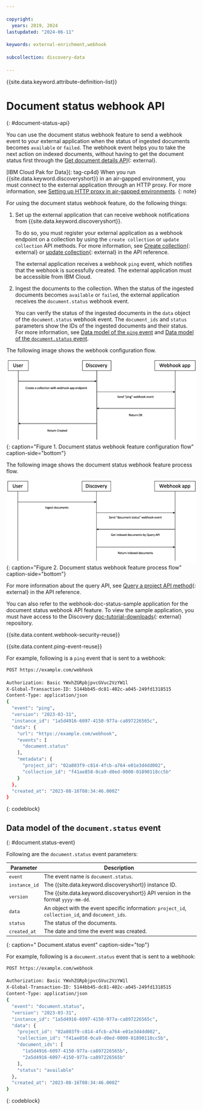 ```yaml
---

copyright:
  years: 2019, 2024
lastupdated: "2024-06-11"

keywords: external-enrichment,webhook

subcollection: discovery-data

---
```


{{site.data.keyword.attribute-definition-list}}

# Document status webhook API
{: #document-status-api}

You can use the document status webhook feature to send a webhook event to your external application when the status of ingested documents becomes `available` or `failed`. The webhook event helps you to take the next action on indexed documents, without having to get the document status first through the [Get document details API](https://{DomainName}/apidocs/discovery-data#getdocument){: external}.

[IBM Cloud Pak for Data]{: tag-cp4d} When you run {{site.data.keyword.discoveryshort}} in an air-gapped environment, you must connect to the external application through an HTTP proxy. For more information, see [Setting up HTTP proxy in air-gapped environments](/docs/discovery-data?topic=discovery-data-collection-types#sethttpproxyae).
{: note}

For using the document status webhook feature, do the following things:

1.  Set up the external application that can receive webhook notifications from {{site.data.keyword.discoveryshort}}.

    To do so, you must register your external application as a webhook endpoint on a collection by using the `create collection` or `update collection` API methods. For more information, see [Create collection](https://{DomainName}/apidocs/discovery-data#createcollection){: external} or [update collection](https://{DomainName}/apidocs/discovery-data#updatecollection){: external} in the API reference.
    
    The external application receives a webhook `ping` event, which notifies that the webhook is sucessfully created. The external application must be accessible from IBM Cloud.

1.  Ingest the documents to the collection. When the status of the ingested documents becomes `available` or `failed`, the external application receives the `document.status`  webhook event.

    You can verify the status of the ingested documents in the `data` object of the `document.status` webhook event. The `document_ids` and `status` parameters show the IDs of the ingested documents and their status. For more information, see [Data model of the `ping` event](#ping-event) and [Data model of the `document.status` event](#ocument.status-event).

The following image shows the webhook configuration flow.

![Shows the document status webhook feature configuration flow](images/webhook-conf-flow.png){: caption="Figure 1. Document status webhook feature configuration flow" caption-side="bottom"}

The following image shows the document status webhook feature process flow.

![Shows the document status webhook feature process flow](images/webhook-process-flow.png){: caption="Figure 2. Document status webhook feature process flow" caption-side="bottom"}

For more information about the query API, see [Query a project API method](https://{DomainName}/apidocs/discovery-data#query){: external} in the API reference.

You can also refer to the webhook-doc-status-sample application for the document status webhook API feature. To view the sample application, you must have access to the Discovery [doc-tutorial-downloads](https://github.com/watson-developer-cloud/doc-tutorial-downloads/tree/master/discovery-data/webhook-doc-status-sample){: external} repository.

{{site.data.content.webhook-security-reuse}}

{{site.data.content.ping-event-reuse}}

For example, following is a `ping` event that is sent to a webhook:

```sh
POST https://example.com/webhook

Authorization: Basic YWxhZGRpbjpvcGVuc2VzYW1l
X-Global-Transaction-ID: 5144bb45-dc81-402c-a045-249fd1318515
Content-Type: application/json
{
  "event": "ping",
  "version": "2023-03-31",
  "instance_id": "1a5d4916-6097-4150-977a-ca897226565c",
  "data": {
    "url": "https://example.com/webhook",
    "events": [
      "document.status"
    ],
    "metadata": {
      "project_id": "02a803f9-c814-4fcb-a764-e01e3d4dd002",
      "collection_id": "f41ae858-0ca9-d0ed-0000-01890118cc5b"
    }
  },
  "created_at": "2023-08-16T08:34:46.000Z"
}
```
{: codeblock}

## Data model of the `document.status` event
{: #document.status-event}

Following are the `document.status` event parameters:

| Parameter | Description |
|-----------|----------------------|
| `event` | The event name is `document.status`. |
| `instance_id` | The {{site.data.keyword.discoveryshort}} instance ID. |
| `version` | The {{site.data.keyword.discoveryshort}} API version in the format `yyyy-mm-dd`. |
| `data` | An object with the event specific information: `project_id`, `collection_id`, and `document_ids`. |
| `status` | The status of the documents. |
| `created_at` | The date and time the event was created. |
{: caption=" Document.status event" caption-side="top"}

For example, following is a `document.status` event that is sent to a webhook:

```sh
POST https://example.com/webhook

Authorization: Basic YWxhZGRpbjpvcGVuc2VzYW1l
X-Global-Transaction-ID: 5144bb45-dc81-402c-a045-249fd1318515
Content-Type: application/json
{ 
  "event": "document.status",
  "version": "2023-03-31",
  "instance_id": "1a5d4916-6097-4150-977a-ca897226565c",
  "data": {
    "project_id": "02a803f9-c814-4fcb-a764-e01e3d4dd002",
    "collection_id": "f41ae858-0ca9-d0ed-0000-01890118cc5b",
    "document_ids": [
      "1a5d4916-6097-4150-977a-ca897226565b",
      "2a5d4916-6097-4150-977a-ca897226565b"
    ],
    "status": "available"
  },
  "created_at": "2023-08-16T08:34:46.000Z"
}
```
{: codeblock}
